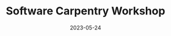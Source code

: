 ---
title: Software Carpentry Workshop
date: 2023-05-24
end_date: 2023-05-25
instructors:
- Sarah Arcos
- Pat Schloss
- Gracey Kenney
- Adena Collens
- Pariksheet Nanda
helpers:
- Lisa Levinson
site: https://UMCarpentries.github.io/2023-05-24-UMich
etherpad: 
eventbrite: 636737588267
material: R for Plotting, The Unix Shell, Intro to git & GitHub, R for Data Analysis, Writing Reports with R Markdown
audience: 
---